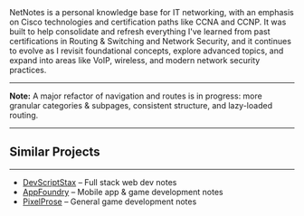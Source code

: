<div class="siteInfoContent">
  NetNotes is a personal knowledge base for <span class="emphasis">IT networking</span>, with an
  emphasis on Cisco technologies and certification paths like CCNA and CCNP. It was built to help
  consolidate and refresh everything I've learned from past certifications in Routing & Switching and
  Network Security, and it continues to evolve as I revisit foundational concepts, explore advanced
  topics, and expand into areas like VoIP, wireless, and modern network security practices.
</div>

<hr />

<div class="Note">
  <strong>Note:</strong> A major refactor of navigation and routes is in progress:
  more granular categories & subpages, consistent structure, and lazy-loaded routing.
</div>

<hr />

<div class="relatedProjects">
  <h2 class="relatedProjectsHeader">Similar Projects</h2>
  <hr>
  <ul class="projectLinks">
    <li>
      <a href="https://devscriptstax.netlify.app/" target="_blank" rel="noopener noreferrer">DevScriptStax</a>
      – Full stack web dev notes
    </li>
    <li>
      <a href="https://appfoundry.netlify.app/" target="_blank" rel="noopener noreferrer">AppFoundry</a>
      – Mobile app & game development notes
    </li>
    <li>
      <a href="https://pixelprose.netlify.app/" target="_blank" rel="noopener noreferrer">PixelProse</a>
      – General game development notes
    </li>
  </ul>
</div>
